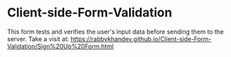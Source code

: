 # Client-side-Form-Validation
This form tests and verifies the user's input data before sending them to the server.
Take a visit at: https://rabbykhandev.github.io/Client-side-Form-Validation/Sign%20Up%20Form.html
